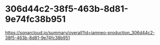 # 306d44c2-38f5-463b-8d81-9e74fc38b951
https://sonarcloud.io/summary/overall?id=iamneo-production_306d44c2-38f5-463b-8d81-9e74fc38b951
